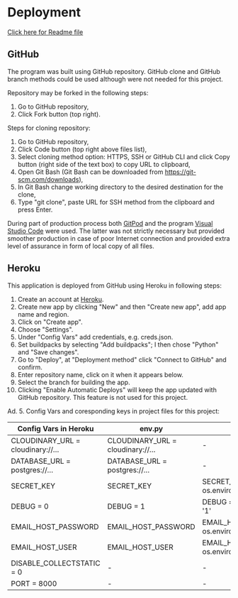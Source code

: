 # Deployment

[Click here for Readme file](/README.md#deployment)

## GitHub

The program was built using GitHub repository. GitHub clone and GitHub branch methods could be used although were not needed for this project.

Repository may be forked in the following steps:
1. Go to GitHub repository,
2. Click Fork button (top right).

Steps for cloning repository:
1. Go to GitHub repository,
2. Click Code button (top right above files list),
3. Select cloning method option: HTTPS, SSH or GitHub CLI and click Copy button (right side of the text box) to copy URL to clipboard,
4. Open Git Bash (Git Bash can be downloaded from https://git-scm.com/downloads),
5. In Git Bash change working directory to the desired destination for the clone,
6. Type "git clone", paste URL for SSH method from the clipboard and press Enter.

During part of production process both [GitPod](https://gitpod.io/) and the program [Visual Studio Code](https://code.visualstudio.com) were used. The latter was not strictly necessary but provided smoother production in case of poor Internet connection and provided extra level of assurance in  form of local copy of all files.

## Heroku

This application is deployed from GitHub using Heroku in following steps:

1. Create an account at [Heroku](https://id.heroku.com/).
2. Create new app by clicking "New" and then "Create new app", add app name and region.
3. Click on "Create app".
4. Choose "Settings".
5. Under "Config Vars" add credentials, e.g. creds.json.
6. Set buildpacks by selecting "Add buildpacks"; I then chose "Python" and "Save changes".
7. Go to "Deploy", at "Deployment method" click "Connect to GitHub" and confirm.
8. Enter repository name, click on it when it appears below.
9. Select the branch for building the app.
10. Clicking "Enable Automatic Deploys" will keep the app updated with GitHub repository. This feature is not used for this project.

Ad. 5. Config Vars and coresponding keys in project files for this project:

| Config Vars in Heroku             | env.py                           | settings.py                                                     |
| --------------------------------- | -------------------------------- | --------------------------------------------------------------- |
| CLOUDINARY\_URL =  cloudinary://… | CLOUDINARY\_URL = cloudinary://… | \-                                                              |
| DATABASE\_URL = postgres://…      | DATABASE\_URL = postgres://…     | \-                                                              |
| SECRET\_KEY                       | SECRET\_KEY                      | SECRET\_KEY = os.environ.get('SECRET\_KEY')                     |
| DEBUG = 0                         | DEBUG = 1                        | DEBUG = os.environ.get('DEBUG', '1') == '1'                     |
| EMAIL\_HOST\_PASSWORD             | EMAIL\_HOST\_PASSWORD            | EMAIL\_HOST\_PASSWORD = os.environ.get('EMAIL\_HOST\_PASSWORD') |
| EMAIL\_HOST\_USER                 | EMAIL\_HOST\_USER                | EMAIL\_HOST\_USER = os.environ.get('EMAIL\_HOST\_USER')         |
| DISABLE\_COLLECTSTATIC = 0        | \-                               | \-                                                              |
| PORT = 8000                       | \-                               | \-                                                              |
 
 